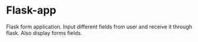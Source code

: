 # Flask-app
Flask form application. Input different fields from user and receive it through flask. Also display forms fields.
